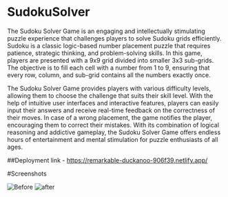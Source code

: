 # SudokuSolver
The Sudoku Solver Game is an engaging and intellectually stimulating puzzle experience that challenges players to solve Sudoku grids efficiently. Sudoku is a classic logic-based number placement puzzle that requires patience, strategic thinking, and problem-solving skills. In this game, players are presented with a 9x9 grid divided into smaller 3x3 sub-grids. The objective is to fill each cell with a number from 1 to 9, ensuring that every row, column, and sub-grid contains all the numbers exactly once.

The Sudoku Solver Game provides players with various difficulty levels, allowing them to choose the challenge that suits their skill level. With the help of intuitive user interfaces and interactive features, players can easily input their answers and receive real-time feedback on the correctness of their moves. In case of a wrong placement, the game notifies the player, encouraging them to correct their mistakes. With its combination of logical reasoning and addictive gameplay, the Sudoku Solver Game offers endless hours of entertainment and mental stimulation for puzzle enthusiasts of all ages.

##Deployment link - https://remarkable-duckanoo-906f39.netlify.app/


#Screenshots

![Before](https://github.com/abhijit10601/SudokuSolver/assets/106448232/5ad755de-757d-4b0c-a545-d4e9cdf6dff2)
![after](https://github.com/abhijit10601/SudokuSolver/assets/106448232/64880534-5a9e-476c-96e2-0f510c44ba33)
